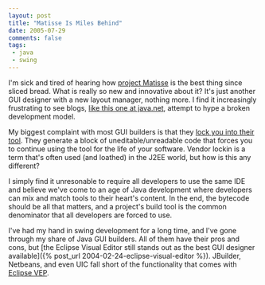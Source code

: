 ```yaml
---
layout: post
title: "Matisse Is Miles Behind"
date: 2005-07-29
comments: false
tags:
 - java
 - swing
---
```


I'm sick and tired of hearing how [project Matisse](http://www.netbeans.org/kb/articles/matisse.html) is the best thing since sliced bread. What is really so new and innovative about it? It's just another GUI designer with a new layout manager, nothing more. I find it increasingly frustrating to see blogs, [like this one at java.net](http://weblogs.java.net/blog/gsporar/archive/2005/07/project_matisse_1.html), attempt to hype a broken development model.



My biggest complaint with most GUI builders is that they [lock you into their tool](http://jroller.com/page/wireframe/?anchor=swing_development_the_right_way). They generate a block of uneditable/unreadable code that forces you to continue using the tool for the life of your software. Vendor lockin is a term that's often used (and loathed) in the J2EE world, but how is this any different?



I simply find it unresonable to require all developers to use the same IDE and believe we've come to an age of Java development where developers can mix and match tools to their heart's content. In the end, the bytecode should be all that matters, and a project's build tool is the common denominator that all developers are forced to use.



I've had my hand in swing development for a long time, and I've gone through my share of Java GUI builders. All of them have their pros and cons, but [the Eclipse Visual Editor still stands out as the best GUI designer available]({% post_url 2004-02-24-eclipse-visual-editor %}). JBuilder, Netbeans, and even UIC fall short of the functionality that comes with [Eclipse VEP](http://www.eclipse.org/vep).

